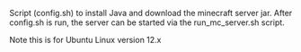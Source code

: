 Script (config.sh) to install Java and download the minecraft server jar. After config.sh is run, the server can be started via the run_mc_server.sh script.

Note this is for Ubuntu Linux version 12.x
